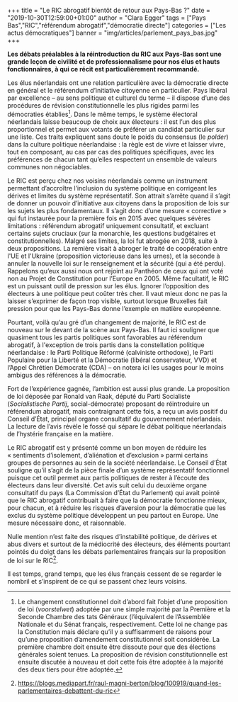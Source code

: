 +++
title = "Le RIC abrogatif bientôt de retour aux Pays-Bas ?"
date = "2019-10-30T12:59:00+01:00"
author = "Clara Egger"
tags = ["Pays Bas","RIC","référendum abrogatif","démocratie directe"]
categories = ["Les actus démocratiques"]
banner = "img/articles/parlement_pays_bas.jpg"
+++

**Les débats préalables à la réintroduction du RIC aux Pays-Bas sont une grande
leçon de civilité et de professionnalisme pour nos élus et hauts fonctionnaires,
à qui ce récit est particulièrement recommandé.**

Les élus néerlandais ont une relation particulière avec la démocratie directe en
général et le référendum d’initiative citoyenne en particulier. Pays libéral par
excellence – au sens politique et culturel du terme – il dispose d’une des
procédures de révision constitutionnelle les plus rigides parmi les démocraties
établies[^1]. Dans le même temps, le système électoral néerlandais laisse beaucoup
de choix aux électeurs : il est l’un des plus proportionnel et permet aux
votants de préférer un candidat particulier sur une liste. Ces traits expliquent
sans doute le poids du consensus (le _polder_) dans la culture politique
néerlandaise : la règle est de vivre et laisser vivre, tout en composant, au cas
par cas des politiques spécifiques, avec les préférences de chacun tant qu’elles
respectent un ensemble de valeurs communes non négociables.

Le RIC est perçu chez nos voisins néerlandais comme un instrument permettant
d’accroître l’inclusion du système politique en corrigeant les dérives et
limites du système représentatif. Son attrait s’arrête quand il s’agit de donner
un pouvoir d’initiative aux citoyens dans la proposition de lois sur les sujets
les plus fondamentaux. Il s’agit donc d’une mesure « corrective » qui fut
instaurée pour la première fois en 2015 avec quelques sévères limitations :
référendum abrogatif uniquement consultatif, et excluant certains sujets
cruciaux (sur la monarchie, les questions budgétaires et constitutionnelles).
Malgré ses limites, la loi fut abrogée en 2018, suite à deux propositions. La
remière visait à abroger le traité de coopération entre l'UE et l'Ukraine
(proposition victorieuse dans les urnes), et la seconde à annuler la
nouvelle loi sur le renseignement et la sécurité (qui a été perdu). Rappelons
qu’eux aussi nous ont rejoint au Panthéon de ceux qui ont voté non au Projet de
Constitution pour l’Europe en 2005. Même facultatif, le RIC est un puissant
outil de pression sur les élus. Ignorer l’opposition des électeurs à une
politique peut coûter très cher. Il vaut mieux donc ne pas la laisser s’exprimer
de façon trop visible, surtout lorsque Bruxelles fait pression pour que les
Pays-Bas donne l’exemple en matière européenne.

Pourtant, voilà qu’au gré d’un changement de majorité, le RIC est de nouveau sur
le devant de la scène aux Pays-Bas. Il faut ici souligner que quasiment tous les
partis politiques sont favorables au référendum abrogatif, à l'exception de
trois partis dans la constellation politique néerlandaise : le Parti Politique
Réformé (calviniste orthodoxe), le Parti Populaire pour la Liberté et la
Démocratie (libéral conservateur, VVD) et l’Appel Chrétien Démocrate (CDA) – on
notera ici les usages pour le moins ambigus des références à la démocratie.

Fort de l’expérience gagnée, l’ambition est aussi plus grande. La proposition de
loi déposée par Ronald van Raak, député du Parti Socialiste (_Socialistische
Partij_, social-démocrate) proposant de réintroduire un référendum abrogatif,
mais contraignant cette fois, a reçu un avis positif du Conseil d’État,
principal organe consultatif du gouvernement néerlandais. La lecture de l’avis
révèle le fossé qui sépare le débat politique néerlandais de l’hystérie
française en la matière.

Le RIC abrogatif est y présenté comme un bon moyen de réduire les « sentiments
d’isolement, d’aliénation et d’exclusion » parmi certains groupes de personnes
au sein de la société néerlandaise. Le Conseil d’État souligne qu’il s’agit de
la pièce finale d’un système représentatif fonctionnel puisque cet outil permet
aux partis politiques de rester à l’écoute des électeurs dans leur diversité.
Cet avis suit celui du deuxième organe consultatif du pays (La Commission d’État
du Parlement) qui avait pointé que le RIC abrogatif contribuait à faire que la
démocratie fonctionne mieux, pour chacun, et à réduire les risques d’aversion
pour la démocratie que les exclus du système politique développent un peu
partout en Europe. Une mesure nécessaire donc, et raisonnable.

Nulle mention n’est faite des risques d’instabilité politique, de dérives et
abus divers et surtout de la médiocrité des électeurs, des éléments pourtant
pointés du doigt dans les débats parlementaires français sur la proposition de
loi sur le RIC[^2].

Il est temps, grand temps, que les élus français cessent de se regarder le
nombril et s’inspirent de ce qui se passent chez leurs voisins.

[^1]:  Le changement constitutionnel doit d’abord fait l’objet d’une proposition de loi (_voorstelwet_) adoptée par une simple majorité par la Première et la Seconde Chambre des tats Généraux (l’équivalent de l’Assemblée Nationale et du Sénat français, respectivement. Cette loi ne change pas la Constitution mais déclare qu’il y a suffisamment de raisons pour qu’une proposition d’amendement constitutionnel soit considérée. La première chambre doit ensuite  être dissoute pour que des élections générales soient tenues. La proposition de révision constitutionnelle est ensuite discutée à nouveau et doit cette fois être adoptée à la majorité des deux tiers pour être adoptée. 


[^2]: https://blogs.mediapart.fr/raul-magni-berton/blog/100919/quand-les-parlementaires-debattent-du-ric
